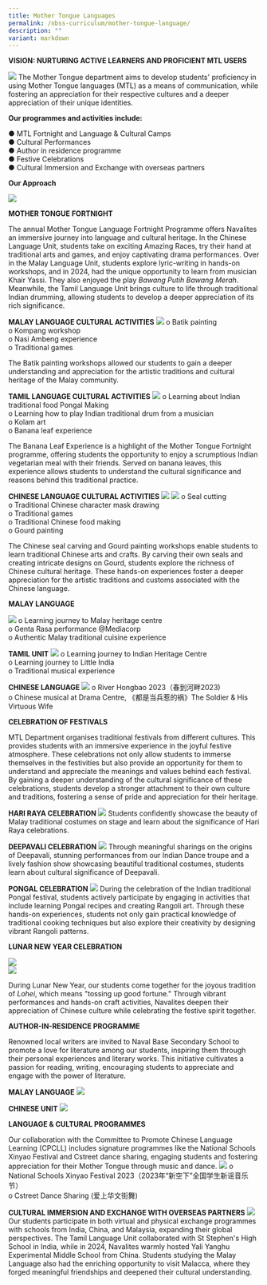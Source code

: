 ```yaml
---
title: Mother Tongue Languages
permalink: /nbss-curriculum/mother-tongue-language/
description: ""
variant: markdown
---
```

<p><strong>VISION: NURTURING ACTIVE LEARNERS AND PROFICIENT MTL USERS</strong></p>

![](/images/Copy_of_Mother_Tongue.jpg)
The Mother Tongue department aims to develop students' proficiency in using Mother Tongue languages (MTL) as a means of communication, while fostering an appreciation for their respective cultures and a deeper appreciation of their unique identities.

**Our programmes and activities include:**

●	MTL Fortnight and Language &amp; Cultural Camps<br>
●	Cultural Performances <br>
●	Author in residence programme <br>
●	Festive Celebrations<br>
●	Cultural Immersion and Exchange with overseas partners

**Our Approach**

![](/images/MTL_3E.png)

**MOTHER TONGUE FORTNIGHT**

The annual Mother Tongue Language Fortnight Programme offers Navalites an immersive journey into language and cultural heritage. In the Chinese Language Unit, students take on exciting Amazing Races, try their hand at traditional arts and games, and enjoy captivating drama performances. Over in the Malay Language Unit, students explore lyric-writing in hands-on workshops, and in 2024, had the unique opportunity to learn from musician Khair Yassi. They also enjoyed the play _Bawang Putih Bawang Merah_. Meanwhile, the Tamil Language Unit brings culture to life through traditional Indian drumming, allowing students to develop a deeper appreciation of its rich significance.


**MALAY LANGUAGE CULTURAL ACTIVITIES**
![](/images/Cl/picture2.jpg)
o	Batik painting<br>
o	Kompang workshop<br>
o	Nasi Ambeng experience<br>
o	Traditional games

The Batik painting workshops allowed our students to gain a deeper understanding and appreciation for the artistic traditions and cultural heritage of the Malay community.

**TAMIL LANGUAGE CULTURAL ACTIVITIES**
![](/images/Cl/picture3.jpg)
o	Learning about Indian traditional food Pongal Making<br>
o	Learning how to play Indian traditional drum from a musician<br>
o	Kolam art<br>
o	Banana leaf experience

The Banana Leaf Experience is a highlight of the Mother Tongue Fortnight programme, offering students the opportunity to enjoy a scrumptious Indian vegetarian meal with their friends. Served on banana leaves, this experience allows students to understand the cultural significance and reasons behind this traditional practice.

**CHINESE LANGUAGE CULTURAL ACTIVITIES**
![](/images/Cl/picture4.jpg)
![](/images/Cl/picture5.jpg)
o	Seal cutting<br>
o	Traditional Chinese character mask drawing<br>
o	Traditional games<br>
o	Traditional Chinese food making<br>
o	Gourd painting

The Chinese seal carving and Gourd painting workshops enable students to learn traditional Chinese arts and crafts. By carving their own seals and creating intricate designs on Gourd, students explore the richness of Chinese cultural heritage. These hands-on experiences foster a deeper appreciation for the artistic traditions and customs associated with the Chinese language.


**MALAY LANGUAGE**

![](/images/Cl/picture6.jpg)
o	Learning journey to Malay heritage centre<br>
o	Genta Rasa performance @Mediacorp<br>
o	Authentic Malay traditional cuisine experience 

**TAMIL UNIT**
![](/images/Cl/picture7.jpg)
o	Learning journey to Indian Heritage Centre <br>
o	Learning journey to Little India <br>
o	Traditional musical experience 

**CHINESE LANGUAGE**
![](/images/Cl/picture8.jpg)
o	River Hongbao 2023（春到河畔2023)<br>
o	Chinese musical at Drama Centre, 《都是当兵惹的祸》The Soldier &amp; His Virtuous Wife

**CELEBRATION OF FESTIVALS**

MTL Department organises traditional festivals from different cultures. This provides students with an immersive experience in the joyful festive atmosphere. These celebrations not only allow students to immerse themselves in the festivities but also provide an opportunity for them to understand and appreciate the meanings and values behind each festival. By gaining a deeper understanding of the cultural significance of these celebrations, students develop a stronger attachment to their own culture and traditions, fostering a sense of pride and appreciation for their heritage.

**HARI RAYA CELEBRATION**
![](/images/Cl/picture9.jpg)
Students confidently showcase the beauty of Malay traditional costumes on stage and learn about the significance of Hari Raya celebrations.

**DEEPAVALI CELEBRATION**
![](/images/Deepavali2.png)
Through meaningful sharings on the origins of Deepavali, stunning performances from our Indian Dance troupe and a lively fashion show showcasing beautiful traditional costumes, students learn about cultural significance of Deepavali.

**PONGAL CELEBRATION**
![](/images/Cl/picture10.jpg)
During the celebration of the Indian traditional Pongal festival, students actively participate by engaging in activities that include learning Pongal recipes and creating Rangoli art. Through these hands-on experiences, students not only gain practical knowledge of traditional cooking techniques but also explore their creativity by designing vibrant Rangoli patterns. 

**LUNAR NEW YEAR CELEBRATION**

![](/images/DSC05054_Pano__1_.jpg)<br>
![](/images/LNY2.png)

During Lunar New Year, our students come together for the joyous tradition of _Lohei_, which means "tossing up good fortune." Through vibrant performances and hands-on craft activities, Navalites deepen their appreciation of Chinese culture while celebrating the festive spirit together.

**AUTHOR-IN-RESIDENCE PROGRAMME** 

Renowned local writers are invited to Naval Base Secondary  School to promote a love for literature among our students, inspiring them through their personal experiences and literary works. This initiative cultivates a passion for reading, writing, encouraging students to appreciate and engage with the power of literature.

**MALAY LANGUAGE**
![](/images/Cl/picture12.jpg)

**CHINESE UNIT**
![](/images/Cl/picture13.jpg)

**LANGUAGE &amp; CULTURAL PROGRAMMES**

Our collaboration with the Committee to Promote Chinese Language Learning (CPCLL) includes signature programmes like the National Schools Xinyao Festival and Cstreet dance sharing, engaging students and fostering appreciation for their Mother Tongue through music and dance.
![](/images/Cl/picture14.jpg)
o	National Schools Xinyao Festival 2023（2023年“新空下”全国学生新谣音乐节）<br>
o	Cstreet Dance Sharing (爱上华文街舞)

**CULTURAL IMMERSION AND EXCHANGE WITH OVERSEAS PARTNERS**
![](/images/CIP.png)
Our students participate in both virtual and physical exchange programmes with schools from India, China, and Malaysia, expanding their global perspectives. The Tamil Language Unit collaborated with St Stephen's High School in India, while in 2024, Navalites warmly hosted Yali Yanghu Experimental Middle School from China. Students studying the Malay Language also had the enriching opportunity to visit Malacca, where they forged meaningful friendships and deepened their cultural understanding.